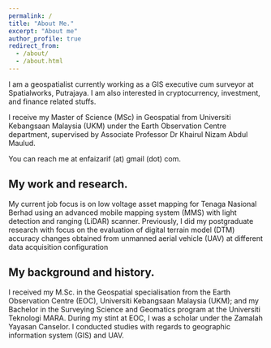 ```yaml
---
permalink: /
title: "About Me."
excerpt: "About me"
author_profile: true
redirect_from: 
  - /about/
  - /about.html
---
```


I am a geospatialist currently working as a GIS executive cum surveyor at Spatialworks, Putrajaya. I am also interested in cryptocurrency, investment, and finance related stuffs.

I receive my Master of Science (MSc) in Geospatial from Universiti Kebangsaan Malaysia (UKM) under the Earth Observation Centre department, supervised by Associate Professor Dr Khairul Nizam Abdul Maulud.

You can reach me at enfaizarif (at) gmail (dot) com.

My work and research.
------
My current job focus is on low voltage asset mapping for Tenaga Nasional Berhad using an advanced mobile mapping system (MMS) with light detection and ranging (LiDAR) scanner. Previously, I did my postgraduate research with focus on the evaluation of digital terrain model (DTM) accuracy changes obtained from unmanned aerial vehicle (UAV) at different data acquisition configuration

My background and history.
------
I received my M.Sc. in the Geospatial specialisation from the Earth Observation Centre (EOC), Universiti Kebangsaan Malaysia (UKM); and my Bachelor in the Surveying Science and Geomatics program at the Universiti Teknologi MARA. During my stint at EOC, I was a scholar under the Zamalah Yayasan Canselor. I conducted studies with regards to geographic information system (GIS) and UAV.
